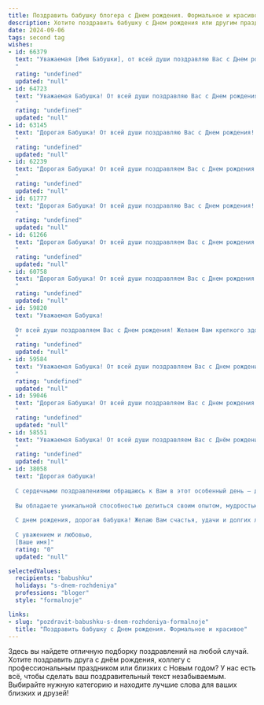 ```yaml
---
title: Поздравить бабушку блогера c Днем рождения. Формальное и красивое
description: Хотите поздравить бабушку c Днем рождения или другим праздником? Наш ИИ создаст незабываемое поздравление, а вы обязательно выделитесь среди других.  
date: 2024-09-06
tags: second tag
wishes:
- id: 66379
  text: "Уважаемая [Имя Бабушки], от всей души поздравляю Вас с Днем рождения!  Желаю Вам крепкого здоровья, бодрости духа, ярких красок в жизни и неугасаемого энтузиазма в Вашем блоге. Пусть Ваша мудрость и опыт продолжают вдохновлять всех, кто Вас читает. Счастья Вам и долгих лет жизни!
  "
  rating: "undefined"
  updated: "null"
- id: 64723
  text: "Уважаемая Бабушка! От всей души поздравляю Вас с Днем рождения! Желаю Вам крепкого здоровья, неиссякаемой энергии, творческого вдохновения и, конечно же,  процветания Вашему блогу! Пусть Ваши слова и идеи всегда находят отклик в сердцах Ваших читателей, а каждый новый день будет наполнен радостью и новыми открытиями. Счастья Вам и долгих лет жизни!
  "
  rating: "undefined"
  updated: "null"
- id: 63145
  text: "Дорогая Бабушка! От всей души поздравляю Вас с Днем рождения! Желаю Вам крепкого здоровья, неиссякаемой энергии, вдохновения и  успеха в Вашей блогерской деятельности! Пусть каждый день будет наполнен радостью, теплом и любовью близких!
  "
  rating: "undefined"
  updated: "null"
- id: 62239
  text: "Дорогая Бабушка! От всей души поздравляем Вас с Днем рождения! Желаем Вам крепкого здоровья, неиссякаемого оптимизма и творческого вдохновения в Вашей блогерской деятельности. Пусть Ваши видео и публикации всегда радуют Ваших подписчиков и приносят Вам радость и признание!
  "
  rating: "undefined"
  updated: "null"
- id: 61777
  text: "Дорогая Бабушка! От всей души поздравляю Вас с Днем рождения! Желаю Вам крепкого здоровья, неиссякаемого оптимизма и бесконечного вдохновения для Вашего блога. Пусть Ваша жизнь будет наполнена яркими событиями, интересными встречами и благодарными читателями!
  "
  rating: "undefined"
  updated: "null"
- id: 61266
  text: "Дорогая Бабушка! От всей души поздравляем Вас с Днем рождения! Желаем Вам крепкого здоровья, море позитива, вдохновения и творческих успехов в Вашей блогерской деятельности. Пусть каждый день будет наполнен радостью, любовью и приятными моментами!
  "
  rating: "undefined"
  updated: "null"
- id: 60758
  text: "Дорогая Бабушка! От всей души поздравляем Вас с Днем рождения! Желаем Вам крепкого здоровья, неиссякаемой энергии и вдохновения в Вашем творчестве. Пусть Ваши блоги продолжают радовать подписчиков интересными историями и полезной информацией!
  "
  rating: "undefined"
  updated: "null"
- id: 59820
  text: "Уважаемая Бабушка!
  
  От всей души поздравляем Вас с Днем рождения! Желаем Вам крепкого здоровья, бодрости духа, вдохновения в Вашем блогерском творчестве и, конечно же, неизменного позитива. Пусть каждый день приносит Вам радость, новые идеи и множество приятных моментов.
  "
  rating: "undefined"
  updated: "null"
- id: 59584
  text: "Уважаемая Бабушка! От всей души поздравляем Вас с Днем рождения! Желаем Вам крепкого здоровья, неиссякаемого оптимизма и творческих успехов в Вашей блогерской деятельности. Пусть Ваша жизнь будет наполнена яркими событиями, радостью и любовью близких!
  "
  rating: "undefined"
  updated: "null"
- id: 59046
  text: "Дорогая Бабушка! От всей души поздравляем Вас с Днем рождения! Желаем Вам крепкого здоровья, неизменного оптимизма, творческого вдохновения и, конечно же, новых интересных тем для Вашего блога. Пусть Ваши слова продолжают вдохновлять и радовать Ваших подписчиков, а жизнь будет наполнена яркими моментами. С днем рождения!
  "
  rating: "undefined"
  updated: "null"
- id: 58551
  text: "Уважаемая Бабушка! От всей души поздравляем Вас с Днём рождения! Желаем Вам крепкого здоровья, семейного благополучия и неиссякаемого вдохновения в Вашей блогерской деятельности. Пусть Ваши публикации и дальше радуют Ваших подписчиков и вдохновляют на новые свершения!
  "
  rating: "undefined"
  updated: "null"
- id: 38058
  text: "Дорогая бабушка!
  
  С сердечными поздравлениями обращаюсь к Вам в этот особенный день – день Вашего рождения. Позвольте выразить свои самые искренние wishes и теплые слова. Ваш талант и увлечение блогерством вдохновляют не только меня, но и множество людей, которые находят в Ваших историях и советах поддержку и радость.
  
  Вы обладаете уникальной способностью делиться своим опытом, мудростью и любовью к жизни, и это делает наш мир ярче и счастливее. Пусть каждый новый день приносит Вам радость, здоровье и вдохновение для новых творческих свершений.
  
  С днем рождения, дорогая бабушка! Желаю Вам счастья, удачи и долгих лет, наполненных светлыми моментами и полных ярких идей.
  
  С уважением и любовью,
  [Ваше имя]"
  rating: "0"
  updated: "null"

selectedValues:
  recipients: "babushku"
  holidays: "s-dnem-rozhdeniya"
  professions: "bloger"
  style: "formalnoje"

links:
- slug: "pozdravit-babushku-s-dnem-rozhdeniya-formalnoje"
  title: "Поздравить бабушку c Днем рождения. Формальное и красивое"
---
```


Здесь вы найдете отличную подборку поздравлений на любой случай. 
Хотите поздравить друга с днём рождения, коллегу с профессиональным праздником или близких с Новым годом? У нас есть всё, чтобы сделать ваш поздравительный текст незабываемым. Выбирайте нужную категорию и находите лучшие слова для ваших близких и друзей!
